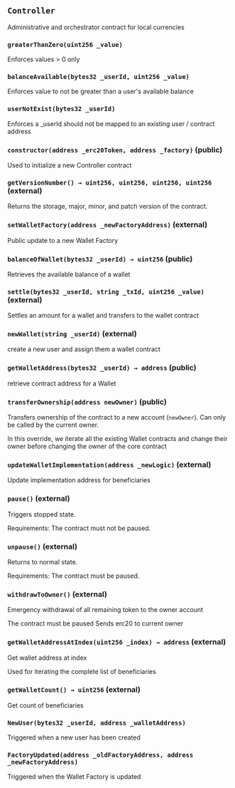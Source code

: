 ## `Controller`



Administrative and orchestrator contract for local currencies



### `greaterThanZero(uint256 _value)`

Enforces values > 0 only



### `balanceAvailable(bytes32 _userId, uint256 _value)`

Enforces value to not be greater than a user's available balance



### `userNotExist(bytes32 _userId)`

Enforces a _userId should not be mapped to an existing user / contract address




### `constructor(address _erc20Token, address _factory)` (public)

Used to initialize a new Controller contract





### `getVersionNumber() → uint256, uint256, uint256, uint256` (external)

Returns the storage, major, minor, and patch version of the contract.




### `setWalletFactory(address _newFactoryAddress)` (external)

Public update to a new Wallet Factory





### `balanceOfWallet(bytes32 _userId) → uint256` (public)

Retrieves the available balance of a wallet





### `settle(bytes32 _userId, string _txId, uint256 _value)` (external)

Settles an amount for a wallet and transfers to the wallet contract





### `newWallet(string _userId)` (external)

create a new user and assign them a wallet contract





### `getWalletAddress(bytes32 _userId) → address` (public)

retrieve contract address for a Wallet





### `transferOwnership(address newOwner)` (public)

Transfers ownership of the contract to a new account (`newOwner`).
Can only be called by the current owner.



In this override, we iterate all the existing Wallet contracts
and change their owner before changing the owner of the core contract



### `updateWalletImplementation(address _newLogic)` (external)

Update implementation address for beneficiaries





### `pause()` (external)

Triggers stopped state.



Requirements: The contract must not be paused.

### `unpause()` (external)

Returns to normal state.



Requirements: The contract must be paused.

### `withdrawToOwner()` (external)

Emergency withdrawal of all remaining token to the owner account



The contract must be paused
Sends erc20 to current owner

### `getWalletAddressAtIndex(uint256 _index) → address` (external)

Get wallet address at index


Used for iterating the complete list of beneficiaries


### `getWalletCount() → uint256` (external)

Get count of beneficiaries





### `NewUser(bytes32 _userId, address _walletAddress)`

Triggered when a new user has been created





### `FactoryUpdated(address _oldFactoryAddress, address _newFactoryAddress)`

Triggered when the Wallet Factory is updated





